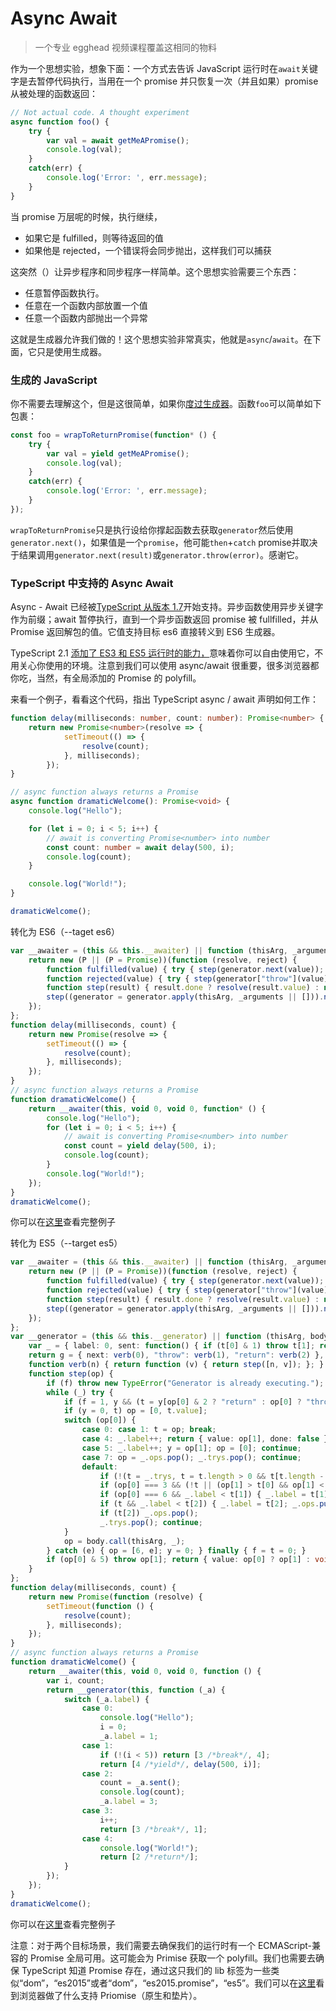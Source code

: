 # Async Await

> 一个专业 egghead 视频课程覆盖这相同的物料

作为一个思想实验，想象下面：一个方式去告诉 JavaScript 运行时在`await`关键字是去暂停代码执行，当用在一个 promise 并只恢复一次（并且如果）promise 从被处理的函数返回：
```ts
// Not actual code. A thought experiment
async function foo() {
    try {
        var val = await getMeAPromise();
        console.log(val);
    }
    catch(err) {
        console.log('Error: ', err.message);
    }
}
```

当 promise 万层呢的时候，执行继续，
- 如果它是 fulfilled，则等待返回的值
- 如果他是 rejected，一个错误将会同步抛出，这样我们可以捕获

这突然（）让异步程序和同步程序一样简单。这个思想实验需要三个东西：
- 任意暂停函数执行。
- 任意在一个函数内部放置一个值
- 任意一个函数内部抛出一个异常

这就是生成器允许我们做的！这个思想实验非常真实，他就是`async`/`await`。在下面，它只是使用生成器。

### 生成的 JavaScript

你不需要去理解这个，但是这很简单，如果你[度过生成器]()。函数`foo`可以简单如下包裹：
```ts
const foo = wrapToReturnPromise(function* () {
    try {
        var val = yield getMeAPromise();
        console.log(val);
    }
    catch(err) {
        console.log('Error: ', err.message);
    }
});
```
`wrapToReturnPromise`只是执行设给你撑起函数去获取`generator`然后使用`generator.next()`，如果值是一个`promise`，他可能`then`+`catch` promise并取决于结果调用`generator.next(result)`或`generator.throw(error)`。感谢它。

### TypeScript 中支持的 Async Await

Async - Await 已经被[TypeScript 从版本 1.7]()开始支持。异步函数使用异步关键字作为前缀；await 暂停执行，直到一个异步函数返回 promise 被 fullfilled，并从 Promise 返回解包的值。它值支持目标 es6 直接转义到 ES6 生成器。

TypeScript 2.1 [添加了 ES3 和 ES5 运行时的能力，]()意味着你可以自由使用它，不用关心你使用的环境。注意到我们可以使用 async/await 很重要，很多浏览器都你吃，当然，有全局添加的 Promise 的 polyfill。

来看一个例子，看看这个代码，指出 TypeScript async / await 声明如何工作：
```ts
function delay(milliseconds: number, count: number): Promise<number> {
    return new Promise<number>(resolve => {
            setTimeout(() => {
                resolve(count);
            }, milliseconds);
        });
}

// async function always returns a Promise
async function dramaticWelcome(): Promise<void> {
    console.log("Hello");

    for (let i = 0; i < 5; i++) {
        // await is converting Promise<number> into number
        const count: number = await delay(500, i);
        console.log(count);
    }

    console.log("World!");
}

dramaticWelcome();
```

转化为 ES6（--taget es6）
```ts
var __awaiter = (this && this.__awaiter) || function (thisArg, _arguments, P, generator) {
    return new (P || (P = Promise))(function (resolve, reject) {
        function fulfilled(value) { try { step(generator.next(value)); } catch (e) { reject(e); } }
        function rejected(value) { try { step(generator["throw"](value)); } catch (e) { reject(e); } }
        function step(result) { result.done ? resolve(result.value) : new P(function (resolve) { resolve(result.value); }).then(fulfilled, rejected); }
        step((generator = generator.apply(thisArg, _arguments || [])).next());
    });
};
function delay(milliseconds, count) {
    return new Promise(resolve => {
        setTimeout(() => {
            resolve(count);
        }, milliseconds);
    });
}
// async function always returns a Promise
function dramaticWelcome() {
    return __awaiter(this, void 0, void 0, function* () {
        console.log("Hello");
        for (let i = 0; i < 5; i++) {
            // await is converting Promise<number> into number
            const count = yield delay(500, i);
            console.log(count);
        }
        console.log("World!");
    });
}
dramaticWelcome();
```

你可以在[这里]()查看完整例子

转化为 ES5（--target es5）
```ts
var __awaiter = (this && this.__awaiter) || function (thisArg, _arguments, P, generator) {
    return new (P || (P = Promise))(function (resolve, reject) {
        function fulfilled(value) { try { step(generator.next(value)); } catch (e) { reject(e); } }
        function rejected(value) { try { step(generator["throw"](value)); } catch (e) { reject(e); } }
        function step(result) { result.done ? resolve(result.value) : new P(function (resolve) { resolve(result.value); }).then(fulfilled, rejected); }
        step((generator = generator.apply(thisArg, _arguments || [])).next());
    });
};
var __generator = (this && this.__generator) || function (thisArg, body) {
    var _ = { label: 0, sent: function() { if (t[0] & 1) throw t[1]; return t[1]; }, trys: [], ops: [] }, f, y, t, g;
    return g = { next: verb(0), "throw": verb(1), "return": verb(2) }, typeof Symbol === "function" && (g[Symbol.iterator] = function() { return this; }), g;
    function verb(n) { return function (v) { return step([n, v]); }; }
    function step(op) {
        if (f) throw new TypeError("Generator is already executing.");
        while (_) try {
            if (f = 1, y && (t = y[op[0] & 2 ? "return" : op[0] ? "throw" : "next"]) && !(t = t.call(y, op[1])).done) return t;
            if (y = 0, t) op = [0, t.value];
            switch (op[0]) {
                case 0: case 1: t = op; break;
                case 4: _.label++; return { value: op[1], done: false };
                case 5: _.label++; y = op[1]; op = [0]; continue;
                case 7: op = _.ops.pop(); _.trys.pop(); continue;
                default:
                    if (!(t = _.trys, t = t.length > 0 && t[t.length - 1]) && (op[0] === 6 || op[0] === 2)) { _ = 0; continue; }
                    if (op[0] === 3 && (!t || (op[1] > t[0] && op[1] < t[3]))) { _.label = op[1]; break; }
                    if (op[0] === 6 && _.label < t[1]) { _.label = t[1]; t = op; break; }
                    if (t && _.label < t[2]) { _.label = t[2]; _.ops.push(op); break; }
                    if (t[2]) _.ops.pop();
                    _.trys.pop(); continue;
            }
            op = body.call(thisArg, _);
        } catch (e) { op = [6, e]; y = 0; } finally { f = t = 0; }
        if (op[0] & 5) throw op[1]; return { value: op[0] ? op[1] : void 0, done: true };
    }
};
function delay(milliseconds, count) {
    return new Promise(function (resolve) {
        setTimeout(function () {
            resolve(count);
        }, milliseconds);
    });
}
// async function always returns a Promise
function dramaticWelcome() {
    return __awaiter(this, void 0, void 0, function () {
        var i, count;
        return __generator(this, function (_a) {
            switch (_a.label) {
                case 0:
                    console.log("Hello");
                    i = 0;
                    _a.label = 1;
                case 1:
                    if (!(i < 5)) return [3 /*break*/, 4];
                    return [4 /*yield*/, delay(500, i)];
                case 2:
                    count = _a.sent();
                    console.log(count);
                    _a.label = 3;
                case 3:
                    i++;
                    return [3 /*break*/, 1];
                case 4:
                    console.log("World!");
                    return [2 /*return*/];
            }
        });
    });
}
dramaticWelcome();
```
你可以在[这里]()查看完整例子

注意：对于两个目标场景，我们需要去确保我们的运行时有一个 ECMAScript-兼容的 Promise 全局可用。这可能会为 Primise 获取一个 polyfill。我们也需要去确保 TypeScript 知道 Promise 存在，通过这只我们的 lib 标签为一些类似“dom”，“es2015”或者“dom”，“es2015.promise”，“es5”。我们可以在[这里]()看到浏览器做了什么支持 Priomise（原生和垫片）。
